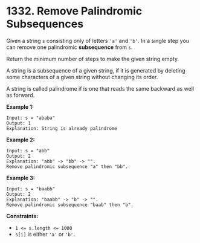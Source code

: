 # 1332. Remove Palindromic Subsequences

Given a string `s` consisting only of letters `'a'` and `'b'`. In a
single step you can remove one palindromic __subsequence__ from `s`.

Return the minimum number of steps to make the given string empty.

A string is a subsequence of a given string, if it is generated by
deleting some characters of a given string without changing its order.

A string is called palindrome if is one that reads the same backward
as well as forward.

__Example 1:__

```
Input: s = "ababa"
Output: 1
Explanation: String is already palindrome
```

__Example 2:__

```
Input: s = "abb"
Output: 2
Explanation: "abb" -> "bb" -> "". 
Remove palindromic subsequence "a" then "bb".
```

__Example 3:__

```
Input: s = "baabb"
Output: 2
Explanation: "baabb" -> "b" -> "". 
Remove palindromic subsequence "baab" then "b".
```

__Constraints:__

* `1 <= s.length <= 1000`
* `s[i]` is either `'a'` or `'b'`.
